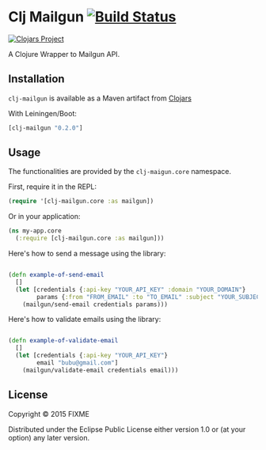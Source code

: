 # Clj Mailgun [![Build Status](https://travis-ci.org/lamuria/clj-mailgun.svg?branch=master)](https://travis-ci.org/lamuria/clj-mailgun)
[![Clojars Project](http://clojars.org/clj-mailgun/latest-version.svg)](http://clojars.org/clj-mailgun)

A Clojure Wrapper to Mailgun API.

Installation
-----

```clj-mailgun``` is available as a Maven artifact from [Clojars](http://clojars.org/clj-mailgun)

With Leiningen/Boot:

```clojure
[clj-mailgun "0.2.0"]
```

Usage
-----
The functionalities are provided by the ```clj-maigun.core``` namespace.

First, require it in the REPL:

```clojure
(require '[clj-mailgun.core :as mailgun])
```

Or in your application:

```clojure
(ns my-app.core
  (:require [clj-mailgun.core :as mailgun]))
```

Here's how to send a message using the library:

```clojure

(defn example-of-send-email
  []
  (let [credentials {:api-key "YOUR_API_KEY" :domain "YOUR_DOMAIN"}
        params {:from "FROM_EMAIL" :to "TO_EMAIL" :subject "YOUR_SUBJECT" :text "YOUR_TEXT"}]
    (mailgun/send-email credentials params)))
```

Here's how to validate emails using the library:

```clojure

(defn example-of-validate-email
  []
  (let [credentials {:api-key "YOUR_API_KEY"}
        email "bubu@gmail.com"]
    (mailgun/validate-email credentials email)))
```

## License

Copyright © 2015 FIXME

Distributed under the Eclipse Public License either version 1.0 or (at
your option) any later version.
